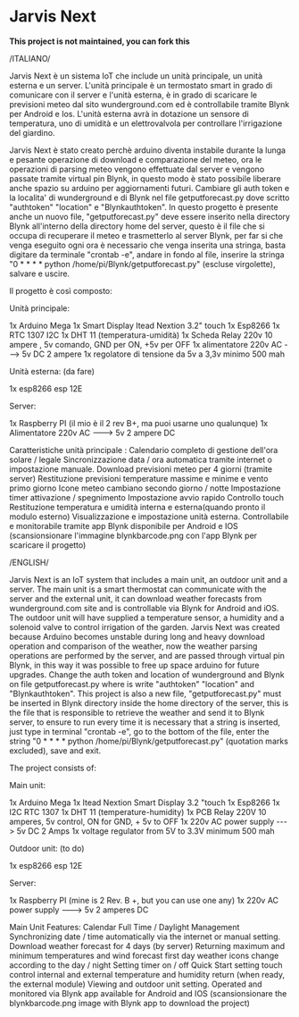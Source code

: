 # Jarvis Next

**This project is not maintained, you can fork this**

/ITALIANO/

Jarvis Next è un sistema IoT che include un unità  principale, un unità esterna e un server.
L'unità principale è un termostato smart in grado di comunicare con il server e l'unità esterna, è in grado di scaricare le previsioni meteo dal sito wunderground.com  ed è controllabile tramite Blynk per Android e Ios.
L'unità esterna avrà in dotazione un sensore di temperatura, uno di umidità e un elettrovalvola per controllare l'irrigazione del giardino.

Jarvis Next è stato creato perchè arduino diventa instabile durante la lunga e pesante operazione di download e comparazione del meteo, ora le operazioni di parsing meteo vengono effettuate dal server e vengono passate tramite virtual pin Blynk, in questo modo è stato possibile liberare anche spazio su arduino per aggiornamenti futuri.
Cambiare gli auth token e la localita' di wunderground e di Blynk nel file getputforecast.py dove scritto "authtoken" "location" e "Blynkauthtoken".
In questo progetto è presente anche un nuovo file, "getputforecast.py" deve essere inserito nella directory Blynk all'interno della directory home del server, questo è il file che si occupa di recuperare il meteo e trasmetterlo al server Blynk, per far si che venga eseguito ogni ora è necessario che venga inserita una stringa, basta digitare da terminale "crontab -e", andare in fondo al file, inserire la stringa "0 * * * * python /home/pi/Blynk/getputforecast.py" (escluse virgolette), salvare e uscire.


Il progetto è così composto:

Unità principale:

1x Arduino Mega
1x Smart Display Itead Nextion 3.2" touch
1x Esp8266
1x RTC 1307 I2C
1x DHT 11 (temperatura-umidità)
1x Scheda Relay 220v 10 ampere , 5v comando, GND per ON, +5v per OFF
1x alimentatore 220v AC ---> 5v DC 2 ampere
1x regolatore di tensione da 5v a 3,3v minimo 500 mah


Unità esterna: (da fare)

1x esp8266 esp 12E


Server:

1x Raspberry PI (il mio è il 2 rev B+, ma puoi usarne uno qualunque)
1x Alimentatore 220v AC ---> 5v 2 ampere DC


Caratteristiche unità principale :
Calendario completo di gestione dell'ora solare / legale
Sincronizzazione data / ora automatica tramite internet o impostazione manuale.
Download previsioni meteo per 4 giorni (tramite server)
Restituzione previsioni temperature massime e minime e vento primo giorno
Icone meteo cambiano secondo giorno / notte
Impostazione timer attivazione / spegnimento
Impostazione avvio rapido
Controllo touch
Restituzione temperatura e umidità interna e esterna(quando pronto il modulo esterno)
Visualizzazione e impostazione unità esterna.
Controllabile e monitorabile tramite app Blynk disponibile per Android e IOS (scansionsionare l'immagine blynkbarcode.png con l'app Blynk per scaricare il progetto)



/ENGLISH/

Jarvis Next is an IoT system that includes a main unit, an outdoor unit and a server.
The main unit is a smart thermostat can communicate with the server and the external unit, it can download weather forecasts from wunderground.com site and is controllable via Blynk for Android and iOS.
The outdoor unit will have supplied a temperature sensor, a humidity and a solenoid valve to control irrigation of the garden.
Jarvis Next was created because Arduino becomes unstable during long and heavy download operation and comparison of the weather, now the weather parsing operations are performed by the server, and are passed through virtual pin Blynk, in this way it was possible to free up space arduino for future upgrades.
Change the auth token and location of wunderground and Blynk on file getputforecast.py where is write "authtoken" "location" and "Blynkauthtoken".
This project is also a new file, "getputforecast.py" must be inserted in Blynk directory inside the home directory of the server, this is the file that is responsible to retrieve the weather and send it to Blynk server, to ensure to run every time it is necessary that a string is inserted, just type in terminal "crontab -e", go to the bottom of the file, enter the string "0 * * * * python /home/pi/Blynk/getputforecast.py" (quotation marks excluded), save and exit.



The project consists of:

Main unit:

1x Arduino Mega
1x Itead Nextion Smart Display 3.2 "touch
1x Esp8266
1x I2C RTC 1307
1x DHT 11 (temperature-humidity)
1x PCB Relay 220V 10 amperes, 5v control, ON for GND, + 5v to OFF
1x 220v AC power supply ---> 5v DC 2 Amps
1x voltage regulator from 5V to 3.3V minimum 500 mah


Outdoor unit: (to do)

1x esp8266 esp 12E


Server:

1x Raspberry PI (mine is 2 Rev. B +, but you can use one any)
1x 220v AC power supply ---> 5v 2 amperes DC


Main Unit Features:
Calendar Full Time / Daylight Management
Synchronizing date / time automatically via the internet or manual setting.
Download weather forecast for 4 days (by server)
Returning maximum and minimum temperatures and wind forecast first day
weather icons change according to the day / night
Setting timer on / off
Quick Start setting
touch control
internal and external temperature and humidity return (when ready, the external module)
Viewing and outdoor unit setting.
Operated and monitored via Blynk app available for Android and IOS (scansionsionare the blynkbarcode.png image with Blynk app to download the project)
